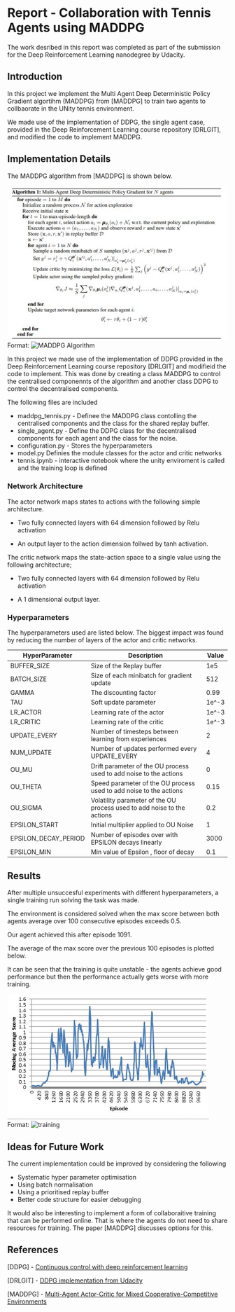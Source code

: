 # Report - Collaboration with Tennis Agents using MADDPG

The work desribed in this report was completed as part of the submission for the Deep Reinforcement Learning nanodegree by Udacity.


## Introduction

In this project we implement the Multi Agent Deep Deterministic Policy Gradient algortihm (MADDPG) from [MADDPG] to train two agents to collbaorate in the UNity tennis environment.

We made use of the implementation of DDPG, the single agent case, provided in the Deep Reinforcement Learning course repository [DRLGIT], and modified the code to implement MADDPG.

## Implementation Details

The MADDPG algorithm from [MADDPG] is shown below.

![MADDPG Algorithm](maddpg.JPG)
Format: ![MADDPG Algorithm](url)

In this project we made use of the implementation of DDPG provided in the Deep Reinforcement Learning course repository [DRLGIT] and modifieid the code to implement. This was done by creating a class MADDPG to control the centralised componennts of the algorithm and another class DDPG to control the decentralised components.

The following files are included

* maddpg_tennis.py - Definee the MADDPG class contolling the centralised components and the class for the shared replay buffer.
* single_agent.py - Define the DDPG class for the decentralised components for each agent and the class for the noise.
* configuration.py - Stores the hyperparameters
* model.py Definies the module classes for the actor and critic networks
* tennis.ipynb - interactive notebook where the unity enviroment is called and the training loop is defined




### Network Architecture

The actor network maps states to actions with the following simple architecture.

* Two fully connected layers with 64 dimension followed by Relu activation

* An output layer to the action dimension follwed by tanh activation.


The critic network maps the state-action space to a single value using the following architecture;


* Two fully connected layers with 64 dimension followed by Relu activation

* A 1 dimensional output layer.




### Hyperparameters

The hyperparameters used are listed below. The biggest impact was found by reducing the number of layers of the actor and critic networks.


HyperParameter | Description | Value
------------ | ------------- | -------------  
BUFFER_SIZE | Size of the Replay buffer| 1e5
BATCH_SIZE | Size of each minibatch for gradient update| 512
GAMMA| The discounting factor| 0.99
TAU | Soft update parameter| 1e^-3
LR_ACTOR | Learning rate of the actor | 1e^-3
LR_CRITIC | Learning rate of the critic | 1e^-3
UPDATE_EVERY  | Number of timesteps between learning from experiences | 2
NUM_UPDATE| Number of updates performed every UPDATE_EVERY | 4
OU_MU | Drift parameter of the OU process used to add noise to the actions | 0
OU_THETA | Speed parameter of the OU process used to add noise to the actions | 0.15
OU_SIGMA | Volatility parameter of the OU process used to add noise to the actions | 0.2
EPSILON_START | Initial multiplier applied to OU Noise | 1
EPSILON_DECAY_PERIOD | Number of episodes over with EPSILON decays linearly | 3000
EPSILON_MIN | Min value of Epsilon , floor of decay | 0.1


## Results

After multiple unsuccesful experiments with different hyperparameters, a single training run solving the task was made.

The environment is considered solved when the max score between both agents average over 100 consecutive episodes exceeds 0.5.

Our agent achieved this after episode 1091.

The average of the max score over the previous 100 episodes is plotted below.

It can be seen that the training is quite unstable - the agents achieve good performance but then the performance actually gets worse with more training.

![Training](Plot.JPG)
Format: ![training](url)



## Ideas for Future Work
The current implementation could be improved by considering the following
* Systematic hyper parameter optimisation
* Using batch normalisation
* Using a prioritised replay buffer
* Better code structure for easier debugging


It would also be interesting to implement a form of collaboraitive training that can be performed online. That is where the agents do not need to share resources for training. The paper [MADDPG] discusses options for this.

## References

[DDPG] - [Continuous control with deep reinforcement learning](https://arxiv.org/abs/1509.02971)

[DRLGIT] - [DDPG implementation from Udacity](https://github.com/udacity/deep-reinforcement-learning/tree/master/ddpg-pendulum)

[MADDPG] - [Multi-Agent Actor-Critic for Mixed Cooperative-Competitive Environments](https://arxiv.org/pdf/1706.02275.pdf)
